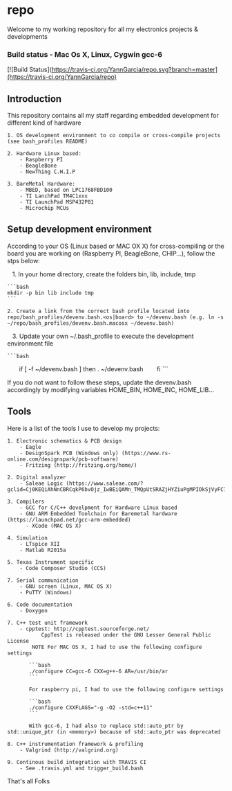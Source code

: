 
# repo #

Welcome to my working repository for all my electronics projects & developments
### Build status - Mac Os X, Linux, Cygwin gcc-6
[![Build Status](https://travis-ci.org/YannGarcia/repo.svg?branch=master](https://travis-ci.org/YannGarcia/repo)


## Introduction
This repository contains all my staff regarding embedded development for different kind of hardware

    1. OS development environment to co compile or cross-compile projects (see bash_profiles README)
	
    2. Hardware Linux based:
        - Raspberry PI
        - BeagleBone
        - NewThing C.H.I.P
	
    3. BareMetal Hardware:
        - MBED, based on LPC1768FBD100
        - TI LanchPad TM4C1xxx
        - TI LaunchPad MSP432P01
        - Microchip MCUs
	
## Setup development environment
According to your OS (Linux based or MAC OX X) for cross-compiling or the board you are working on (Raspberry PI, BeagleBone, CHIP...), follow the stps below:

    1. In your home directory, create the folders bin, lib, include, tmp
    
    ```bash
    mkdir -p bin lib include tmp
    ```
    
    2. Create a link from the correct bash profile located into repo/bash_profiles/devenv.bash.<os|board> to ~/devenv.bash (e.g. ln -s ~/repo/bash_profiles/devenv.bash.macosx ~/devenv.bash)
    
    3. Update your own ~/.bash_profile to execute the development environment file  
    
    ```bash
        if [ -f ~/devenv.bash ]
        then
            . ~/devenv.bash
        fi
    ```	

If you do not want to follow these steps, update the devenv.bash accordingly by modifying variables HOME_BIN, HOME_INC, HOME_LIB...

## Tools ##
Here is a list of the tools I use to develop my projects:

    1. Electronic schematics & PCB design 
        - Eagle
        - DesignSpark PCB (Windows only) (https://www.rs-online.com/designspark/pcb-software)
        - Fritzing (http://fritzing.org/home/)

    2. Digital analyzer
        - Saleae Logic (https://www.saleae.com/?gclid=Cj0KEQiAhNnCBRCqkP6bvOjz_IwBEiQAMn_TMQpUtSRAZjHYZiuPgMPIOkSjVyFC7Ki9zCnTHwnSNB4aAnKW8P8HAQ)

    3. Compilers
        - GCC for C/C++ develpment for Hardware Linux based
        - GNU ARM Embedded Toolchain for Baremetal hardware (https://launchpad.net/gcc-arm-embedded)
	      - XCode (MAC OS X)

    4. Simulation
        - LTspice XII
        - Matlab R2015a

    5. Texas Instrument specific
        - Code Composer Studio (CCS)

    7. Serial communication
    	- GNU screen (Linux, MAC OS X)
	    - PuTTY (Windows)

    6. Code documentation
    	- Doxygen

    7. C++ test unit framework
        - cpptest: http://cpptest.sourceforge.net/
	           CppTest is released under the GNU Lesser General Public License
	        NOTE For MAC OS X, I had to use the following configure settings
    
	       ```bash
	       ./configure CC=gcc-6 CXX=g++-6 AR=/usr/bin/ar
	       ```
         
	       For raspberry pi, I had to use the following configure settings
         
	       ```bash
	       ./configure CXXFLAGS="-g -O2 -std=c++11"
	       ```
         
	       With gcc-6, I had also to replace std::auto_ptr by std::unique_ptr (in <memory>) because of std::auto_ptr was deprecated
	       
    8. C++ instrumentation framework & profiling
        - Valgrind (http://valgrind.org)
	       
    9. Continous build integration with TRAVIS CI
        - See .travis.yml and trigger_build.bash
	       
That's all Folks
